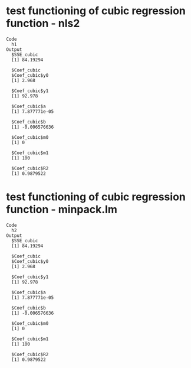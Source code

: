 # test functioning of cubic regression function - nls2

    Code
      h1
    Output
      $SSE_cubic
      [1] 84.19294
      
      $Coef_cubic
      $Coef_cubic$y0
      [1] 2.968
      
      $Coef_cubic$y1
      [1] 92.978
      
      $Coef_cubic$a
      [1] 7.877771e-05
      
      $Coef_cubic$b
      [1] -0.006576636
      
      $Coef_cubic$m0
      [1] 0
      
      $Coef_cubic$m1
      [1] 100
      
      $Coef_cubic$R2
      [1] 0.9879522
      
      

# test functioning of cubic regression function - minpack.lm

    Code
      h2
    Output
      $SSE_cubic
      [1] 84.19294
      
      $Coef_cubic
      $Coef_cubic$y0
      [1] 2.968
      
      $Coef_cubic$y1
      [1] 92.978
      
      $Coef_cubic$a
      [1] 7.877771e-05
      
      $Coef_cubic$b
      [1] -0.006576636
      
      $Coef_cubic$m0
      [1] 0
      
      $Coef_cubic$m1
      [1] 100
      
      $Coef_cubic$R2
      [1] 0.9879522
      
      

